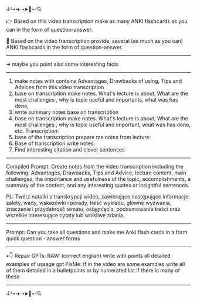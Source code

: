 ↓↳➜⇢➤🏹➵💘 


👉 Based on this video transcription make as many ANKI flashcards as you can in the form of question-answer.

📌 Based on the video transcription provide,  several (as much as you can) ANKI flashcards in the form of question-answer.


-------
➜ maybe you point also some interesting facts


-----

1. make notes with contains Advantages, Drawbacks of using,  Tips and Advices from this video transcription
2. base on transcription make notes. What's lecture is about, What are the most challenges , why is topic useful and importants, what was has done,
3. write summary notes base on transcription
4. base on transcription make notes. What's lecture is about, What are the most challenges , why is topic useful and important, what was has done, etc. Transcription:
5. base of the transcription prepare me notes from lecture:
6. Base of transcription write notes:
7. Find interesting citation and clever sentences
------

Compiled Prompt: 
Create notes from the video transcription including the following: Advantages, Drawbacks, Tips and Advice, lecture content, main challenges, the importance and usefulness of the topic, accomplishments, a summary of the content, and any interesting quotes or insightful sentences.

PL:
Twórz notatki z transkrypcji wideo, zawierające następujące informacje: zalety, wady, wskazówki i porady, treść wykładu, główne wyzwania, znaczenie i przydatność tematu, osiągnięcia, podsumowanie treści oraz wszelkie interesujące cytaty lub wnikliwe zdania.

----

Prompt:
Can you take all questions and make me Anki flash cards in a form quick question - answer forms

-----
•👇 Repair GPTs:
RAW: (correct english) write with points all detailed examples of ussage gpt
FixMe: If in the video are some examples write all of them detailed in a bulletpoints or by numerated list if there is many of these

---


↓↳➜⇢➤🏹➵💘 





